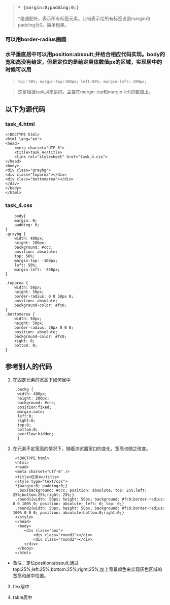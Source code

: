 > ###  `* {margin:0;padding:0;}`
> *是通配符，表示所有标签元素。此句表示给所有标签设置margin和padding为0。简单粗暴。

### 可以用border-radius画圆

### 水平垂直居中可以用position:absoult;并结合相应代码实现。body的宽和高没有给定，但是定位的是给定具体数值px的区域，实现居中的时候可以用 
>  `top：50%; margin-top:100px; left:50%; margin-left:-200px;`

> 这是根据task_4来讲的。主要在margin-top和margin-left的数值上。

## 以下为源代码

### task_4.html
    <!DOCTYPE html>
    <html lang="en">
    <head>
    	<meta charset="UTF-8">
    	<title>task_4</title>
    	<link rel="stylesheet" href="task_4.css">
    </head>
    <body>
    <div class="graybg">
    <div class="toparea"></div>
    <div class="bottomarea"></div>
    </div>
    </body>
    </html>

### task_4.css

	    body{
    	margin: 0;
    	padding: 0;
    }
    .graybg {
    	width: 400px;
    	height: 200px;
    	background: #ccc;
    	position: absolute;
    	top: 50%;
    	margin-top: -100px;
    	left: 50%;
    	margin-left: -200px;
    }
    
    .toparea {
    	width: 50px;
    	height: 50px;
    	border-radius: 0 0 50px 0;
    	position: absolute;
    	background-color: #fc0;
    }
    .bottomarea {
    	width: 50px;
    	height: 50px;
    	border-radius: 50px 0 0 0;
    	position: absolute;
    	background-color: #fc0;
    	right: 0;
    	bottom: 0;
    }

## 参考别人的代码

1. 在固定元素的宽高下如何居中

        .backg {
  		 width: 400px;
  		 height: 200px;
   		 background: #ccc;
   		 position:fixed;
   		 margin:auto;
   		 left:0;
   		 right:0;
   		 top:0;
   		 bottom:0;
   		 overflow:hidden;
   		 } 

2. 在元素不定宽高的情况下，随着浏览器窗口的变化，宽高也随之改变。

    	<!DOCTYPE html>
    	<html>
    	<head>
    	<meta charset="utf-8" />
    	<title>任务4</title>
    	<style type="text/css">
    	*{margin:0; padding:0;}
		 .box{background: #ccc; position: absolute; top: 25%;left: 25%;bottom:25%;right: 25%;}
    	.round1{width: 50px; height: 50px; background: #fc0;border-radius: 0 0 100% 0; position: absolute; left: 0; top: 0;}
    	.round2{width: 50px; height: 50px; background: #fc0;border-radius: 100% 0 0 0; position: absolute;bottom:0;right:0;}
    	</style>
  	  	</head>
   		 <body>
    		<div class="box">
    			<div class="round1"></div>
    			<div class="round2"></div>
    		</div>
   		 </body>
    	</html>

- 备注：定位position:absoult;通过top:25%;left:25%;bottom:25%;right:25%;加上背景颜色来实现灰色区域的宽高和居中位置。


3. flex居中

4. table居中
